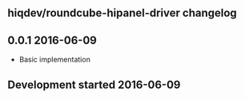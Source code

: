 hiqdev/roundcube-hipanel-driver changelog
-----------------------------------------

## 0.0.1 2016-06-09

- Basic implementation

## Development started 2016-06-09

